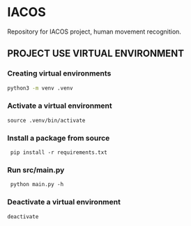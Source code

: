 # IACOS
Repository for IACOS project, human movement recognition.

## PROJECT USE VIRTUAL ENVIRONMENT
### Creating virtual environments
```sh
python3 -m venv .venv
```

### Activate a virtual environment
```
source .venv/bin/activate
```
### Install a package from source
``` 
 pip install -r requirements.txt
```

### Run src/main.py
``` 
 python main.py -h
```

### Deactivate a virtual environment
```sh
deactivate
```
